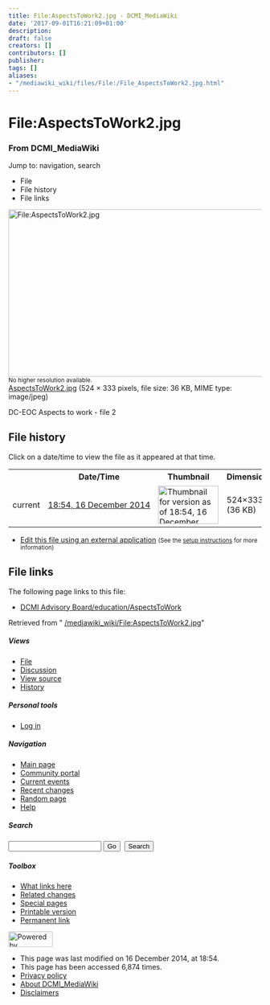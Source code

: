 ```yaml
---
title: File:AspectsToWork2.jpg - DCMI_MediaWiki
date: '2017-09-01T16:21:09+01:00'
description: 
draft: false
creators: []
contributors: []
publisher: 
tags: []
aliases:
- "/mediawiki_wiki/files/File:/File_AspectsToWork2.jpg.html"
---
```


<a id="top"></a>
# File:AspectsToWork2.jpg

### From DCMI\_MediaWiki

Jump to: navigation, search
<!-- start content -->
- File
- File history
- File links

 [<img alt="File:AspectsToWork2.jpg" src="/images/8/8f/AspectsToWork2.jpg" width="524" height="333">](/mediawiki_wiki/files/AspectsToWork2.jpg)  
<small>No higher resolution available.</small>  
 [AspectsToWork2.jpg](/images/8/8f/AspectsToWork2.jpg)‎ (524 × 333 pixels, file size: 36 KB, MIME type: image/jpeg)

DC-EOC Aspects to work - file 2

<!-- 
NewPP limit report
Preprocessor node count: 1/1000000
Post-expand include size: 0/2097152 bytes
Template argument size: 0/2097152 bytes
Expensive parser function count: 0/100
-->
## File history

Click on a date/time to view the file as it appeared at that time.

<table class="wikitable filehistory">
  <tr>
    <td></td>
    <th>Date/Time</th>
    <th>Thumbnail</th>
    <th>Dimensions</th>
    <th>User</th>
    <th>Comment</th>
  </tr>
  <tr>
    <td>current</td>
    <td class="filehistory-selected" style="white-space: nowrap;"><a href="/mediawiki_wiki/files/AspectsToWork2.jpg">18:54, 16 December 2014</a></td>
    <td><a href="/images/8/8f/AspectsToWork2.jpg"><img alt="Thumbnail for version as of 18:54, 16 December 2014" src="/images/8/8f/AspectsToWork2.jpg" width="120" height="76"></a></td>
    <td>524×333 <span style="white-space: nowrap;">(36 KB)</span>
    </td>
    <td>
      <a href="/index.php/User:AnaAliceBaptista" title="User:AnaAliceBaptista" class="mw-userlink">AnaAliceBaptista</a> <span style="white-space: nowrap;"> <span class="mw-usertoollinks">(<a href="/index.php/User_talk:AnaAliceBaptista" title="User talk:AnaAliceBaptista">Talk</a> | <a href="/index.php/Special:Contributions/AnaAliceBaptista" title="Special:Contributions/AnaAliceBaptista">contribs</a>)</span></span>
    </td>
    <td> <span class="comment">(DC-EOC Aspects to work - file 2)</span>
    </td>
  </tr>
</table>

  

- [Edit this file using an external application](/index.php?title=File:AspectsToWork2.jpg&action=edit&externaledit=true&mode=file "File:AspectsToWork2.jpg") <small>(See the <a href="http://www.mediawiki.org/wiki/Manual:External_editors" class="external text" rel="nofollow">setup instructions</a> for more information)</small>

## File links

The following page links to this file:

- [DCMI Advisory Board/education/AspectsToWork](/index.php/DCMI_Advisory_Board/education/AspectsToWork "DCMI Advisory Board/education/AspectsToWork")

Retrieved from " [/mediawiki_wiki/File:AspectsToWork2.jpg](/mediawiki_wiki/files/File:/File:AspectsToWork2.jpg.html)"

<!-- end content -->

##### Views

- [File](/mediawiki_wiki/files/File:/File:AspectsToWork2.jpg.html)
- [Discussion](/index.php?title=File_talk:AspectsToWork2.jpg&action=edit&redlink=1 "Discussion about the content page [t]")
- [View source](/index.php?title=File:AspectsToWork2.jpg&action=edit "This page is protected.
You can view its source [e]")
- [History](/index.php?title=File:AspectsToWork2.jpg&action=history "Past revisions of this page [h]")

##### Personal tools

- [Log in](/index.php?title=Special:UserLogin&returnto=File:AspectsToWork2.jpg "You are encouraged to log in; however, it is not mandatory [o]")

<script type="text/javascript"> if (window.isMSIE55) fixalpha(); </script>

##### Navigation

- [Main page](/index.php/Main_Page "Visit the main page [z]")
- [Community portal](/index.php/DCMI_MediaWiki:Community_portal "About the project, what you can do, where to find things")
- [Current events](/index.php/DCMI_MediaWiki:Current_events "Find background information on current events")
- [Recent changes](/index.php/Special:RecentChanges "The list of recent changes in the wiki [r]")
- [Random page](/index.php/Special:Random "Load a random page [x]")
- [Help](/index.php/Help:Contents "The place to find out")

##### <label for="searchInput">Search</label>

<form action="/index.php" id="searchform">
				<input type="hidden" name="title" value="Special:Search">
				<input id="searchInput" title="Search DCMI_MediaWiki" accesskey="f" type="search" name="search">
				<input type="submit" name="go" class="searchButton" id="searchGoButton" value="Go" title="Go to a page with this exact name if exists"> 
				<input type="submit" name="fulltext" class="searchButton" id="mw-searchButton" value="Search" title="Search the pages for this text">
			</form>

##### Toolbox

- [What links here](/index.php/Special:WhatLinksHere/File:AspectsToWork2.jpg "List of all wiki pages that link here [j]")
- [Related changes](/index.php/Special:RecentChangesLinked/File:AspectsToWork2.jpg "Recent changes in pages linked from this page [k]")
- [Special pages](/index.php/Special:SpecialPages "List of all special pages [q]")
- [Printable version](/index.php?title=File:AspectsToWork2.jpg&printable=yes "Printable version of this page [p]")
- [Permanent link](/index.php?title=File:AspectsToWork2.jpg&oldid=9008 "Permanent link to this revision of the page")

<!-- end of the left (by default at least) column -->

 [<img src="/skins/common/images/poweredby_mediawiki_88x31.png" height="31" width="88" alt="Powered by MediaWiki">](http://www.mediawiki.org/)

- This page was last modified on 16 December 2014, at 18:54.
- This page has been accessed 6,874 times.
- [Privacy policy](/index.php/DCMI_MediaWiki:Privacy_policy "DCMI MediaWiki:Privacy policy")
- [About DCMI\_MediaWiki](/index.php/DCMI_MediaWiki:About "DCMI MediaWiki:About")
- [Disclaimers](/index.php/DCMI_MediaWiki:General_disclaimer "DCMI MediaWiki:General disclaimer")

<script>if (window.runOnloadHook) runOnloadHook();</script><!-- Served in 0.557 secs. -->
